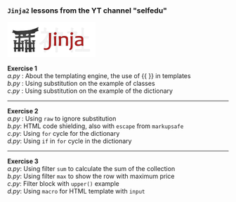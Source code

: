 ### `Jinja2` lessons from the YT channel "selfedu"  

<img src="img/splash.png" style="height:80px">

**Exercise 1**  
*a.py* : About the templating engine, the use of {{ }} in templates  
*b.py* : Using substitution on the example of classes  
*c.py* : Using substitution on the example of the dictionary    
___
**Exercise 2**  
*a.py* : Using `raw` to ignore substitution  
*b.py*: HTML code shielding, also with `escape` from `markupsafe`  
*c.py*: Using `for` cycle for the dictionary  
*d.py*: Using `if` in `for` cycle in the dictionary  
___
**Exercise 3**  
*a.py*: Using filter `sum` to calculate the sum of the collection  
*b.py*: Using filter `max` to show the row with maximum price  
*c.py*: Filter block with `upper()` example  
*d.py*: Using `macro` for HTML template with `input`    

